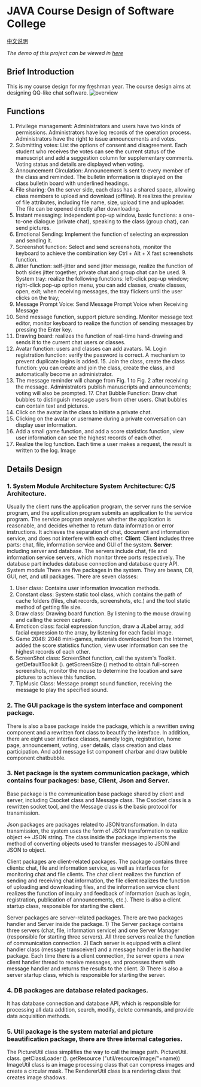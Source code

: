 # JAVA Course Design of Software College


 [中文说明](https://github.com/nancheng58/JAVA-Course-Design-of-Software-College/blob/master/README(ZH).md)

 *The demo of this project can be viewed in [here](https://github.com/nancheng58/JAVA-Course-Design-of-Software-College/blob/master/README(ZH).md)*

## Brief Introduction
This is my course design for my freshman year. The course design aims at designing QQ-like chat software.
![overview](https://github.com/nancheng58/mini-tim/blob/master/image.png)
## Functions
1. Privilege management: Administrators and users have two kinds of permissions. Administrators have log records of the operation process. Administrators have the right to issue announcements and votes.
2. Submitting votes: List the options of consent and disagreement. Each student who receives the votes can see the current status of the manuscript and add a suggestion column for supplementary comments. Voting status and details are displayed when voting.
3. Announcement Circulation: Announcement is sent to every member of the class and reminded. The bulletin information is displayed on the class bulletin board with underlined headings.
4. File sharing: On the server side, each class has a shared space, allowing class members to upload and download (offline). It realizes the preview of file attributes, including file name, size, upload time and uploader. The file can be opened directly after downloading.
5. Instant messaging: independent pop-up window, basic functions: a one-to-one dialogue (private chat), speaking to the class (group chat), can send pictures.
6. Emotional Sending: Implement the function of selecting an expression and sending it.
7. Screenshot function: Select and send screenshots, monitor the keyboard to achieve the combination key Ctrl + Alt + X fast screenshots function.
8. Jitter function: self-jitter and send jitter message, realize the function of both sides jitter together, private chat and group chat can be used. 9. System tray: realize the following functions: left-click pop-up window; right-click pop-up option menu, you can add classes, create classes, open, exit; when receiving messages, the tray flickers until the user clicks on the tray;
10. Message Prompt Voice: Send Message Prompt Voice when Receiving Message
11. Send message function, support picture sending. Monitor message text editor, monitor keyboard to realize the function of sending messages by pressing the Enter key.
12. Drawing board: realizes the function of real-time hand-drawing and sends it to the current chat users or classes.
13. Avatar function: users and classes can add avatars. 14. Login registration function: verify the password is correct. A mechanism to prevent duplicate logins is added. 15. Join the class, create the class function: you can create and join the class, create the class, and automatically become an administrator.
14. The message reminder will change from Fig. 1 to Fig. 2 after receiving the message. Administrators publish manuscripts and announcements; voting will also be prompted. 17. Chat Bubble Function: Draw chat bubbles to distinguish message users from other users. Chat bubbles can contain text and pictures.
15. Click on the avatar in the class to initiate a private chat.
16. Clicking on the avatar or username during a private conversation can display user information.
17. Add a small game function, and add a score statistics function, view user information can see the highest records of each other.
18. Realize the log function. Each time a user makes a request, the result is written to the log. Image

## Details Design
### 1. System Module Architecture System Architecture: C/S Architecture. 
Usually the client runs the application program, the server runs the service program, and the application program submits an application to the service program. The service program analyses whether the application is reasonable, and decides whether to return data information or error instructions. It achieves the separation of chat, document and information service, and does not interfere with each other. 
**Client**: Client includes three parts: chat, file, information service and GUI of the system.
**Server**: including server and database. The servers include chat, file and information service servers, which monitor three ports respectively. The database part includes database connection and database query API.
System module
There are five packages in the system. They are beans, DB, GUI, net, and util packages. There are seven classes:
1. User class: Contains user information invocation methods.
2. Constant class: System static tool class, which contains the path of cache folders (files, chat records, screenshots, etc.) and the tool static method of getting file size.
3. Draw class: Drawing board function. By listening to the mouse drawing and calling the screen capture.
4. Emoticon class: facial expression function, draw a JLabel array, add facial expression to the array, by listening for each facial image.
5. Game 2048: 2048 mini-games, materials downloaded from the Internet, added the score statistics function, view user information can see the highest records of each other.
6. ScreenShot class: ScreenShot function, call the system's Toolkit. getDefaultToolkit (). getScreenSize () method to obtain full-screen screenshots, monitor the mouse to determine the location and save pictures to achieve this function.
7. TipMusic Class: Message prompt sound function, receiving the message to play the specified sound.

### 2. The GUI package is the system interface and component package. 
There is also a base package inside the package, which is a rewritten swing component and a rewritten font class to beautify the interface. In addition, there are eight user interface classes, namely login, registration, home page, announcement, voting, user details, class creation and class participation. And add message list component charbar and draw bubble component chatbubble.

### 3. Net package is the system communication package, which contains four packages: base, Client, Json and Server.

Base package is the communication base package shared by client and server, including Csocket class and Message class. The Csocket class is a rewritten socket tool, and the Message class is the basic protocol for transmission.

Json packages are packages related to JSON transformation. In data transmission, the system uses the form of JSON transformation to realize object <-> JSON string. The class inside the package implements the method of converting objects used to transfer messages to JSON and JSON to object.

Client packages are client-related packages. The package contains three clients: chat, file and information service, as well as interfaces for monitoring chat and file clients. The chat client realizes the function of sending and receiving chat information, the file client realizes the function of uploading and downloading files, and the information service client realizes the function of inquiry and feedback of information (such as login, registration, publication of announcements, etc.). There is also a client startup class, responsible for starting the client.

Server packages are server-related packages. There are two packages handler and Server inside the package. 1) The Server package contains three servers (chat, file, information service) and one Server Manager (responsible for starting three servers). All three servers realize the function of communication connection. 2) Each server is equipped with a client handler class (message transceiver) and a message handler in the handler package. Each time there is a client connection, the server opens a new client handler thread to receive messages, and processes them with message handler and returns the results to the client. 3) There is also a server startup class, which is responsible for starting the server.

### 4. DB packages are database related packages.
It has database connection and database API, which is responsible for processing all data addition, search, modify, delete commands, and provide data acquisition methods.



### 5. Util package is the system material and picture beautification package, there are three internal categories. 
The PictureUtil class simplifies the way to call the image path. PictureUtil. class. getClassLoader (). getResource ("util/resource/image/"+name)) ImageUtil class is an image processing class that can compress images and create a circular mask. The RendererUtil class is a rendering class that creates image shadows.
